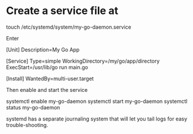 # Create a service file at

  touch /etc/systemd/system/my-go-daemon.service

Enter

  [Unit]
  Description=My Go App
  
  [Service]
  Type=simple
  WorkingDirectory=/my/go/app/directory
  ExecStart=/usr/lib/go run main.go 
  
  [Install]
  WantedBy=multi-user.target
  
Then enable and start the service

  systemctl enable my-go-daemon
  systemctl start my-go-daemon
  systemctl status my-go-daemon
  
systemd has a separate journaling system that will let you tail logs for easy trouble-shooting.
